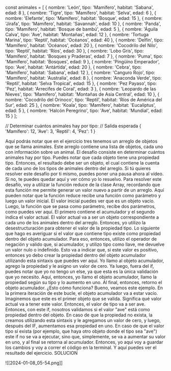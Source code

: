 
const animales = [
    {
      nombre: 'León',
      tipo: 'Mamífero',
      habitat: 'Sabana',
      edad: 8
    },
    {
      nombre: 'Tigre',
      tipo: 'Mamífero',
      habitat: 'Selva',
      edad: 6
    },
    {
      nombre: 'Elefante',
      tipo: 'Mamífero',
      habitat: 'Bosque',
      edad: 15
    },
    {
      nombre: 'Jirafa',
      tipo: 'Mamífero',
      habitat: 'Savannah',
      edad: 10
    },
    {
      nombre: 'Panda',
      tipo: 'Mamífero',
      habitat: 'Bosque de bambú',
      edad: 5
    },
    {
      nombre: 'Águila Calva',
      tipo: 'Ave',
      habitat: 'Montañas',
      edad: 12
    },
    {
      nombre: 'Tortuga Marina',
      tipo: 'Reptil',
      habitat: 'Océanos',
      edad: 40
    },
    {
      nombre: 'Delfín',
      tipo: 'Mamífero',
      habitat: 'Océanos',
      edad: 20
    },
    {
      nombre: 'Cocodrilo del Nilo',
      tipo: 'Reptil',
      habitat: 'Ríos',
      edad: 30
    },
    {
      nombre: 'Lobo Gris',
      tipo: 'Mamífero',
      habitat: 'Bosques y Praderas',
      edad: 7
    },
    {
      nombre: 'Puma',
      tipo: 'Mamífero',
      habitat: 'Bosques',
      edad: 9
    },
    {
      nombre: 'Pingüino Emperador',
      tipo: 'Ave',
      habitat: 'Antártida',
      edad: 20
    },
    {
      nombre: 'Cebra',
      tipo: 'Mamífero',
      habitat: 'Sabana',
      edad: 12
    },
    {
      nombre: 'Canguro Rojo',
      tipo: 'Mamífero',
      habitat: 'Australia',
      edad: 8
    },
    {
      nombre: 'Anaconda Verde',
      tipo: 'Reptil',
      habitat: 'Selva Tropical',
      edad: 15
    },
    {
      nombre: 'Pez Payaso',
      tipo: 'Pez',
      habitat: 'Arrecifes de Coral',
      edad: 3
    },
    {
      nombre: 'Leopardo de las Nieves',
      tipo: 'Mamífero',
      habitat: 'Montañas de Asia Central',
      edad: 10
    },
    {
      nombre: 'Cocodrilo del Orinoco',
      tipo: 'Reptil',
      habitat: 'Ríos de América del Sur',
      edad: 25
    },
    {
      nombre: 'Koala',
      tipo: 'Mamífero',
      habitat: 'Eucaliptus',
      edad: 5
    },
    {
      nombre: 'Halcón Peregrino',
      tipo: 'Ave',
      habitat: 'Mundial',
      edad: 15
    }
  ];

// Determinar cuántos animales hay por tipo:
// Salida esperada { 'Mamífero': 12, 'Ave': 3, 'Reptil': 4, 'Pez': 1 }


 Aquí podrás notar que en el ejercicio tres tenemos un arreglo de objetos que se llama animales. Este arreglo contiene una lista de objetos, cada uno con información sobre un animal. El desafío consiste en determinar cuántos animales hay por tipo. Puedes notar que cada objeto tiene una propiedad tipo. Entonces, el resultado debe ser un objeto, el cual contiene la cuenta de cada uno de los tipos de animales dentro del arreglo. Si tú quieres resolver este desafío por ti mismo, puedes poner una pausa ahora al vídeo. Si no, te puedes quedar aquí y ver cómo yo lo resuelvo. Para resolver este desafío, voy a utilizar la función reduce de la clase Array, recordando que esta función me permite generar un valor nuevo a partir de un arreglo. Aquí pueden notar que la función reduce recibe una función como parámetro y luego un valor inicial. El valor inicial puedes ver que es un objeto vacío. Luego, la función que se pasa como parámetro, recibe dos parámetros, como puedes ver aquí. El primero contiene el acumulador y el segundo indica el valor actual. El valor actual va a ser un objeto correspondiente a cada uno de los animales dentro del arreglo. Entonces, yo utilizo la desestructuración para obtener el valor de la propiedad tipo. Lo siguiente que hago es averiguar si el valor que contiene tipo existe como propiedad dentro del objeto acumulador. Para eso, entonces, utilizo el operador de negación y valido que, si acumulador, y utilizo tipo como llave, me devuelve un valor nulo o indefinido. Esto va a indicar que, si este valor es positivo, entonces yo debo crear la propiedad dentro del objeto acumulador utilizando esta sintaxis que puedes ver aquí. Yo llamo al objeto acumulador, agrego la propiedad y le asigno un valor de cero. Ya luego, fuera del if, puedes notar que yo no tengo un else, ya que esta es la única validación que yo necesito. Aquí, entonces, yo llamo el objeto acumulador, llamo la propiedad según su tipo y lo aumento en uno. Al final, entonces, retorno el objeto acumulador. ¿Esto cómo funciona? Bueno, veamos este ejemplo. En la primera iteración de este bucle, el objeto acumulador va a estar vacío. Imaginemos que este es el primer objeto que se valida. Significa qué valor actual va a tener este valor. Entonces, el valor de tipo va a ser ave. Entonces, con este if, nosotros validamos si el valor "ave" está como propiedad dentro del objeto. En caso de que la propiedad no exista, la creamos utilizando esta sintaxis y le agregamos un valor de cero, y luego, después del IF, aumentamos esa propiedad en uno. En caso de que el valor tipo sí exista (por ejemplo, que haya otro objeto donde el tipo sea "ave") este if no se va a ejecutar, sino que, simplemente, se va a aumentar su valor en uno, y al final se retorna al acumulador. Entonces, yo aquí voy a guardar los cambios y voy a correr el código en la terminal. Y aquí puedes ver el resultado del ejercicio. 
SOLUCION

![[2024-01-08_05-54.png]]

